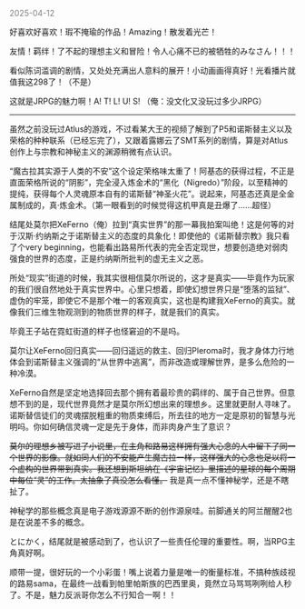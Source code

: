 
<span style="color: gray;">2025-04-12</span>

好喜欢好喜欢！瑕不掩瑜的作品！Amazing！散发着光芒！

友情！羁绊！了不起的理想主义和冒险！令人心痛不已的被牺牲的みなさん！！！

看似陈词滥调的剧情，又处处充满出人意料的展开！小动画画得真好！光看播片就值我这298了！（不是）

这就是JRPG的魅力啊！A! T! L! U! S! （俺：没文化又没玩过多少JRPG）

---
虽然之前没玩过Atlus的游戏，不过看某大王的视频了解到了P5和诺斯替主义以及荣格的种种联系（已经忘完了），又跟着露娜云了SMT系列的剧情，算是对Atlus创作上与宗教和神秘主义的渊源稍微有点认识。

“魔古拉其实源于人类的不安”这个设定荣格味太重了！阿基态的获得过程，不正是直面荣格所说的“阴影”，完全浸入炼金术的“黑化（Nigredo）”阶段，以至精神的提纯，获得每个人灵魂原本自有的诺斯替“神圣火花”。说起来，阿基态还真是全金属制成的，真·炼金术。（第一眼看到的时候觉得这机甲真是丑爆了……超怪）

结尾处莫尔把XeFerno（俺）拉到“真实世界”的那一幕我拍案叫绝！这是何等的对于汉斯·约纳斯之于诺斯替主义的态度的具象化！即使他的《诺斯替宗教》我只看了个very beginning，也能看出路易所代表的完全否定现世，想要创造绝对弱肉强食的世界的态度，正是约纳斯所批判的虚无主义之恶。

所处“现实”街道的时候，我其实很相信莫尔所说的，这才是真实——毕竟作为玩家的我们很自然地处于真实世界中。心里只想着，即使幻想世界只是“堕落的监狱”、虚伪的牢笼，即使它不是那个唯一的客观真实，这也是构建我XeFerno的真实。就像我们三维生物观测到的物质世界的样子，就是我们的真实。

毕竟王子站在霓虹街道的样子也怪窘迫的不是吗。

莫尔让XeFerno回归真实——回归遥远的救主、回归Pleroma时，我才身体力行地体会到诺斯替主义强调的“从世界中逃离”，而非改造或理解世界，是多么危险的一种冷漠。

XeFerno自然是坚定地选择回去那个拥有着最珍贵的羁绊的、属于自己世界。但意想不到的是，现代世界竟然才是莫尔所幻想出来的理想乡。这里就更耐人寻味了。诺斯替信徒们的灵魂摆脱粗重的物质束缚后，所去往的地方一定是原初的智慧与光明吗。你如何确信灵魂一定是先于身体，而非肉身产生了意识？

~~莫尔的理想乡被写进了小说里，在主角和路易这样拥有强大心念的人中留下了同一个世界的影像。就如同人们的不安能产生魔古拉一样，这样强大的心念也足以将一个虚构的世界带到真实。我还想到斯坦纳在《宇宙记忆》里描述的星球的每个周期中每位“灵”的工作。太抽象了真没怎么看懂。~~ 我是真一点不懂神秘学，还是不瞎扯了。

神秘学的那些概念真是电子游戏源源不断的创作源泉哇。前脚通关的阿兰醒醒2也是在说差不多的概念。

とにかく，结尾就是被感动到了，也认识了一些责任伦理的重要性。啊，当RPG主角真好啊。

顺带一提，很好玩的一个小彩蛋！嘴上说着力量是唯一的衡量标准，不搞种族歧视的路易sama，在最终一战看到帕里帕斯族的巴西里奥，竟然立马骂骂咧咧给人秒了。不是，魅力反派哥你怎么不行知合一啊！！
